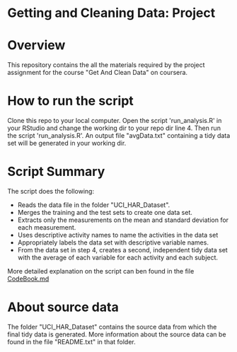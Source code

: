 # Getting and Cleaning Data: Project
# Overview

This repository contains the all the materials required by the project assignment for the course "Get And Clean Data" on coursera.

# How to run the script
Clone this repo to your local computer. Open the script 'run_analysis.R' in your RStudio and change the working dir to your repo dir line 4. Then run the script 'run_analysis.R'.
An output file "avgData.txt" containing a tidy data set will be generated in your working dir.

# Script Summary
The script does the following:

* Reads the data file in the folder "UCI_HAR_Dataset".
* Merges the training and the test sets to create one data set.
* Extracts only the measurements on the mean and standard deviation for each measurement. 
* Uses descriptive activity names to name the activities in the data set
* Appropriately labels the data set with descriptive variable names. 
* From the data set in step 4, creates a second, independent tidy data set with the average of each variable for each activity and each subject.

More detailed explanation on the script can ben found in the file [CodeBook.md](https://github.com/PeterPeng2017/GetAndCleanData/blob/master/CodeBook.md)

# About source data
The folder "UCI_HAR_Dataset" contains the source data from which the final tidy data is generated.
More information about the source data can be found in the file "README.txt" in that folder.
